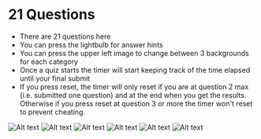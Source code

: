 # 21 Questions 
 - There are 21 questions here
 - You can press the lightbulb for answer hints
 - You can press the upper left image to change between 3 backgrounds for each category
 - Once a quiz starts the timer will start keeping track of the time elapsed until your final submit
 - If you press reset, the timer will only reset if you are at question 2 max (i.e. submitted one question) and at the end when you get the results. Otherwise if you press reset at question 3 or more the timer won't reset to prevent cheating.

![Alt text](Screenshots/Screenshot_2017-11-17-02-31-02.png?raw=true "Optional Title")
![Alt text](Screenshots/Screenshot_2017-11-13-20-15-46.png?raw=true "Optional Title")
![Alt text](Screenshots/Screenshot_2017-11-13-20-16-14.png?raw=true "Optional Title")
![Alt text](Screenshots/Screenshot_2017-11-17-02-30-49.png?raw=true "Optional Title")
![Alt text](Screenshots/Screenshot_2017-11-17-02-31-44.png?raw=true "Optional Title")
![Alt text](Screenshots/Screenshot_2017-11-17-02-24-02.png?raw=true "Optional Title")

